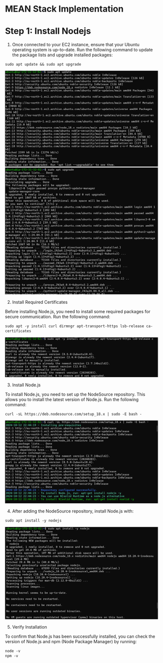 # MEAN Stack Implementation

# Step 1: Install Nodejs

1. Once connected to your EC2 instance, ensure that your Ubuntu operating system is up-to-date. Run the following command to update the package lists and upgrade installed packages:

```
sudo apt update && sudo apt upgrade 
```

![img](images/1.png)
![img](images/2.png)

2. Install Required Certificates

Before installing Node.js, you need to install some required packages for secure communication. Run the following command:

```
sudo apt -y install curl dirmngr apt-transport-https lsb-release ca-certificates
```

![img](images/3.png)

3. Install Node.js

To install Node.js, you need to set up the NodeSource repository. This allows you to install the latest version of Node.js. Run the following command:

```
curl -sL https://deb.nodesource.com/setup_18.x | sudo -E bash -
```

![img](images/4.png)


4. After adding the NodeSource repository, install Node.js with:

```
sudo apt install -y nodejs
```

![img](images/5.png)


5. Verify Installation

To confirm that Node.js has been successfully installed, you can check the version of Node.js and npm (Node Package Manager) by running:

```
node -v
npm -v
```

